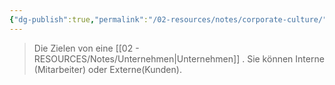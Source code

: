 ```yaml
---
{"dg-publish":true,"permalink":"/02-resources/notes/corporate-culture/","tags":["bedeutung","LF08"],"noteIcon":"","updated":"2024-06-24T08:55:44.291+02:00"}
---
```


> Die Zielen von eine [[02 - RESOURCES/Notes/Unternehmen\|Unternehmen]] .
> Sie können Interne (Mitarbeiter) oder Externe(Kunden).

